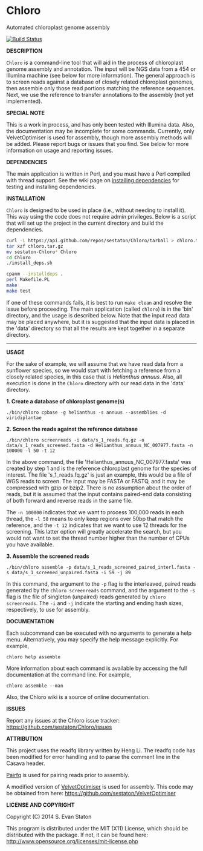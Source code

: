 Chloro
======

Automated chloroplast genome assembly

[![Build Status](https://travis-ci.org/sestaton/Chloro.svg?branch=master)](https://travis-ci.org/sestaton/Chloro)

**DESCRIPTION**

`Chloro` is a command-line tool that will aid in the process of chloroplast genome assembly and annotation. The input will be NGS data from a 454 or Illumina machine (see below for more information). The general approach is to screen reads against a database of closely related chloroplast genomes, then assemble only those read portions matching the reference sequences. Next, we use the reference to transfer annotations to the assembly (not yet implemented).

**SPECIAL NOTE**

This is a work in process, and has only been tested with Illumina data. Also, the documentation may be incomplete for some commands. Currently, only VelvetOptimiser is used for assembly, though more assembly methods will be added. Please report bugs or issues that you find. See below for more information on usage and reporting issues.

**DEPENDENCIES**

The main application is written in Perl, and you must have a Perl compiled with thread support. See the wiki page on [installing dependencies](https://github.com/sestaton/Chloro/wiki/Installing-dependencies) for testing and installing dependencies.

**INSTALLATION**

`Chloro` is designed to be used in place (i.e., without needing to install it). This way using the code does not require admin privileges. Below is a script that will set up the project in the current directory and build the dependencies. 

```bash
curl -L https://api.github.com/repos/sestaton/Chloro/tarball > chloro.tar.gz
tar xzf chloro.tar.gz
mv sestaton-Chloro* Chloro
cd Chloro
./install_deps.sh

cpanm --installdeps .
perl Makefile.PL
make
make test
```

If one of these commands fails, it is best to run `make clean` and resolve the issue before proceeding. The main application (called `chloro`) is in the 'bin' directory, and the usage is described below. Note that the input read data may be placed anywhere, but it is suggested that the input data is placed in the 'data' directory so that all the results are kept together in a separate directory. 
 
------------------------------------------------------------------------------------------------------------------------------------

**USAGE**

For the sake of example, we will assume that we have read data from a sunflower species, so we would start with fetching a reference from a closely related species, in this case that is *Helianthus annuus*. Also, all execution is done in the `Chloro` directory with our read data in the 'data' directory.

**1. Create a database of chloroplast genome(s)**

    ./bin/chloro cpbase -g helianthus -s annuus --assemblies -d viridiplantae

**2. Screen the reads against the reference database**

    ./bin/chloro screenreads -i data/s_1_reads.fq.gz -o data/s_1_reads_screened.fasta -d Helianthus_annuus_NC_007977.fasta -n 100000 -l 50 -t 12

In the above command, the file 'Helianthus_annuus_NC_007977.fasta' was created by step 1 and is the reference chloroplast genome for the species of interest. The file 's_1_reads.fq.gz' is just an example, this would be a file of WGS reads to screen. The input may be FASTA or FASTQ, and it may be compressed with gzip or bzip2. There is no assumption about the order of reads, but it is assumed that the input contains paired-end data consisting of both forward and reverse reads in the same file.

The `-n 100000` indicates that we want to process 100,000 reads in each thread, the `-l 50` means to only keep regions over 50bp that match the reference, and the `-t 12` indicates that we want to use 12 threads for the screening. This latter option will greatly accelerate the search, but you would not want to set the thread number higher than the number of CPUs you have available.

**3. Assemble the screened reads**

    ./bin/chloro assemble -p data/s_1_reads_screened_paired_interl.fasta -s data/s_1_screened_unpaired.fasta -i 59 -j 89

In this command, the argument to the `-p` flag is the interleaved, paired reads generated by the `chloro screenreads` command, and the argument to the `-s` flag is the file of singleton (unpaired) reads generated by `chloro screenreads`. The `-i` and `-j` indicate the starting and ending hash sizes, respectively, to use for assembly.

**DOCUMENTATION**

Each subcommand can be executed with no arguments to generate a help menu. Alternatively, you may specify the help message explicitly. For example,

    chloro help assemble

More information about each command is available by accessing the full documentation at the command line. For example,

    chloro assemble --man

Also, the Chloro wiki is a source of online documentation.

**ISSUES**

Report any issues at the Chloro issue tracker: https://github.com/sestaton/Chloro/issues

**ATTRIBUTION**

This project uses the readfq library written by Heng Li. The readfq code has been modified for error handling and to parse the comment line in the Casava header.

[Pairfq](https://github.com/sestaton/Pairfq) is used for pairing reads prior to assembly.

A modified version of [VelvetOptimiser](https://github.com/Victorian-Bioinformatics-Consortium/VelvetOptimiser) is used for assembly. This code may be obtained from here: https://github.com/sestaton/VelvetOptimiser

**LICENSE AND COPYRIGHT**

Copyright (C) 2014 S. Evan Staton

This program is distributed under the MIT (X11) License, which should be distributed with the package. If not, it can be found here: http://www.opensource.org/licenses/mit-license.php

